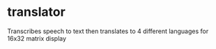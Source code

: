 # translator
Transcribes speech to text then translates to 4 different languages for 16x32 matrix display
